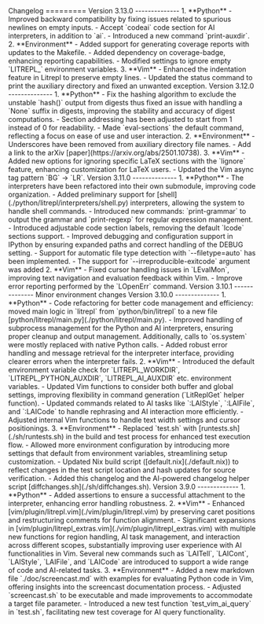 <!--
vim: tw=80
--!>
Changelog
=========

Version 3.13.0
--------------

1. **Python**
   - Improved backward compatibility by fixing issues related to spurious
     newlines on empty inputs.
   - Accept `codeai` code section for AI interpreters, in addition to `ai`.
   - Introduced a new command `print-auxdir`.

2. **Environment**
   - Added support for generating coverage reports with updates to the Makefile.
   - Added dependency on coverage-badge, enhancing reporting capabilities.
   - Modified settings to ignore empty `LITREPL_` environment variables.

3. **Vim**
   - Enhanced the indentation feature in Litrepl to preserve empty lines.
   - Updated the status command to print the auxiliary directory and fixed an
     unwanted exception.

Version 3.12.0
--------------

1. **Python**
   - Fix the hashing algorithm to exclude the unstable `hash()` output from
     digests thus fixed an issue with handling a `None` suffix in digests,
     improving the stability and accuracy of digest computations.
   - Section addressing has been adjusted to start from 1 instead of 0 for
     readability.
   - Made `eval-sections` the default command, reflecting a focus on ease of use
     and user interaction.

2. **Environment**
   - Underscores have been removed from auxiliary directory file names.
   - Add a link to the arXiv [paper](https://arxiv.org/abs/2501.10738).

3. **Vim**
   - Added new options for ignoring specific LaTeX sections with the `lignore`
     feature, enhancing customization for LaTeX users.
   - Updated the Vim async tag pattern `BG` -> `LR`.


Version 3.11.0
--------------

1. **Python**
   - The interpreters have been refactored into their own submodule, improving
     code organization.
   - Added preliminary support for
     [shell](./python/litrepl/interpreters/shell.py) interpreters, allowing the
     system to handle shell commands.
   - Introduced new commands: `print-grammar` to output the grammar and
     `print-regexp` for regular expression management.
   - Introduced adjustable code section labels, removing the default `lcode`
     sections support.
   - Improved debugging and configuration support in IPython by ensuring
     expanded paths and correct handling of the DEBUG setting.
   - Support for automatic file type detection with `--filetype=auto` has been
     implemented.
   - The support for `--irreproducible-exitcode` argument was added

2. **Vim**
   - Fixed cursor handling issues in `LEvalMon`, improving text navigation and
     evaluation feedback within Vim.
   - Improve error reporting performed by the `LOpenErr` command.

Version 3.10.1
--------------

Minor environment changes

Version 3.10.0
--------------

1. **Python**
   - Code refactoring for better code management and efficiency: moved main
     logic in `litrepl` from `python/bin/litrepl` to a new file
     [python/litrepl/main.py](./python/litrepl/main.py).
   - Improved handling of subprocess management for the Python and AI
     interpreters, ensuring proper cleanup and output management. Additionally,
     calls to `os.system` were mostly replaced with native Python calls.
   - Added robust error handling and message retrieval for the interpreter
     interface, providing clearer errors when the interpreter fails.

2. **Vim**
   - Introduced the default environment variable check for `LITREPL_WORKDIR`,
     `LITREPL_PYTHON_AUXDIR`, `LITREPL_AI_AUXDIR` etc. environment variables.
   - Updated Vim functions to consider both buffer and global settings,
     improving flexibility in command generation (`LitReplGet` helper function).
   - Updated commands related to AI tasks like `:LAIStyle`, `:LAIFile`, and
     `:LAICode` to handle rephrasing and AI interaction more efficiently.
   - Adjusted internal Vim functions to handle text width settings and cursor
     positionings.

3. **Environment**
   - Replaced `test.sh` with [runtests.sh](./sh/runtests.sh) in the build and test
     process for enhanced test execution flow.
   - Allowed more environment configuration by introducing more settings that
     default from environment variables, streamlining setup customization.
   - Updated Nix build script ([default.nix](./default.nix)) to reflect changes
     in the test script location and hash updates for source verification.
   - Added this changelog and the AI-powered changelog helper script
     [diffchanges.sh](./sh/diffchanges.sh).

Version 3.9.0
-------------

1. **Python**
   - Added assertions to ensure a successful attachment to the interpreter,
     enhancing error handling robustness.

2. **Vim**
   - Enhanced [vim/plugin/litrepl.vim](./vim/plugin/litrepl.vim) by preserving
     caret positions and restructuring comments for function alignment.
   - Significant expansions in
     [vim/plugin/litrepl_extras.vim](./vim/plugin/litrepl_extras.vim) with
     multiple new functions for region handling, AI task management, and
     interaction across different scopes, substantially improving user
     experience with AI functionalities in Vim. Several new commands such as
     `LAITell`, `LAICont`, `LAIStyle`, `LAIFile`, and `LAICode` are introduced
     to support a wide range of code and AI-related tasks.

3. **Environment**
   - Added a new markdown file `./doc/screencast.md` with examples for
     evaluating Python code in Vim, offering insights into the screencast
     documentation process.
   - Adjusted `screencast.sh` to be executable and made improvements to
     accommodate a target file parameter.
   - Introduced a new test function `test_vim_ai_query` in `test.sh`,
     facilitating new test coverage for AI query functionality.

